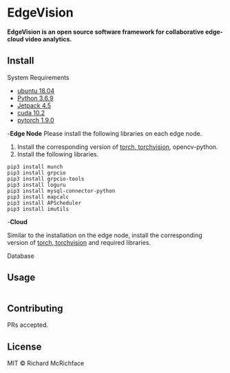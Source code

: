 # EdgeVision

**EdgeVision is an open source software framework for collaborative edge-cloud video analytics.**

## Install
System Requirements
* [ubuntu 18.04](http://releases.ubuntu.com/18.04/)
* [Python 3.6.9](https://www.python.org/downloads/release/python-369/)
* [Jetpack 4.5](https://developer.nvidia.com/jetpack-sdk-45-archive)
* [cuda 10.2](https://developer.nvidia.com/cuda-toolkit)
* [pytorch 1.9.0](https://pytorch.org/)

-**Edge Node** Please install the following libraries on each edge node.
1. Install the corresponding version of [torch, torchvision](https://forums.developer.nvidia.com/t/pytorch-for-jetson/72048), opencv-python.
2. Install the following libraries.
```
pip3 install munch
pip3 install grpcio
pip3 install grpcio-tools
pip3 install loguru
pip3 install mysql-connector-python
pip3 install mapcalc
pip3 install APScheduler
pip3 install imutils
```

-**Cloud**

Similar to the installation on the edge node, install the corresponding version of [torch, torchvision](https://pytorch.org/get-started/previous-versions/) and required libraries.

Database

## Usage

```
```

## Contributing

PRs accepted.

## License

MIT © Richard McRichface
